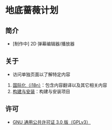 # 地底蔷薇计划
## 简介
- \[制作中\] 2D 弹幕编辑器/播放器

## 关于
- 访问单独页面以了解特定内容  
1. [国际化（i18n）](./i18n.md)：包含内容翻译以及其它相关内容
2. [构建与安装](./build.md)：构建与安装项目

## 许可
- [GNU 通用公共许可证 3.0 版（GPLv3）](../../LICENSE)
